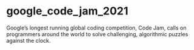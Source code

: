 # google_code_jam_2021
Google’s longest running global coding competition, Code Jam, calls on programmers around the world to solve challenging, algorithmic puzzles against the clock.
